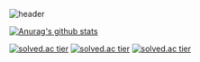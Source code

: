 ![header](https://capsule-render.vercel.app/api?type=slice&color=gradient&text=%20JisuPark%20%20&height=200&fontSize=100)

[![Anurag's github stats](https://github-readme-stats.vercel.app/api?username={rudwl1005a}&show_icons=true&theme={theme})](https://github.com/{rudwl1005a}/github-readme-stats)

[![solved.ac tier](http://mazassumnida.wtf/api/generate_badge?boj={rudwl1005})](https://solved.ac/{rudwl1005})
[![solved.ac tier](http://mazassumnida.wtf/api/v2/generate_badge?boj={rudwl1005})](https://solved.ac/{rudwl1005})
[![solved.ac tier](http://mazassumnida.wtf/api/mini/generate_badge?boj={rudwl1005})](https://solved.ac/{rudwl1005})
